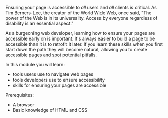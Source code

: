 Ensuring your page is accessible to *all* users and *all* clients is critical. As Tim Berners-Lee, the creator of the World Wide Web, once said, "The power of the Web is in its universality. Access by everyone regardless of disability is an essential aspect."

As a burgeoning web developer, learning how to ensure your pages are accessible early on is important. It's always easier to build a page to be accessible than it is to retrofit it later. If you learn these skills when you first start down the path they will become natural, allowing you to create accessible pages and spot potential pitfalls.

In this module you will learn:

- tools users use to navigate web pages
- tools developers use to ensure accessibility
- skills for ensuring your pages are accessible

Prerequisites:

- A browser
- Basic knowledge of HTML and CSS
